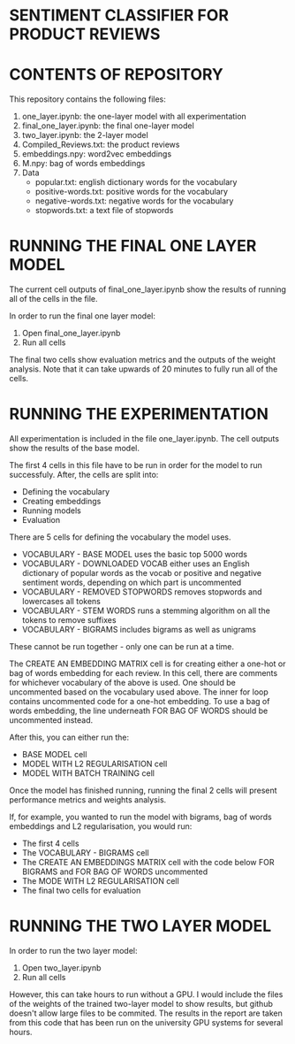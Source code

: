 # SENTIMENT CLASSIFIER FOR PRODUCT REVIEWS

# CONTENTS OF REPOSITORY
This repository contains the following files:
1. one_layer.ipynb: the one-layer model with all experimentation
2. final_one_layer.ipynb: the final one-layer model
3. two_layer.ipynb: the 2-layer model
4. Compiled_Reviews.txt: the product reviews
5. embeddings.npy: word2vec embeddings 
6. M.npy: bag of words embeddings
7. Data
    - popular.txt: english dictionary words for the vocabulary
    - positive-words.txt: positive words for the vocabulary
    - negative-words.txt: negative words for the vocabulary
    - stopwords.txt: a text file of stopwords

# RUNNING THE FINAL ONE LAYER MODEL
The current cell outputs of final_one_layer.ipynb show the results of running all of the cells in the file.

In order to run the final one layer model:
1. Open final_one_layer.ipynb
2. Run all cells

The final two cells show evaluation metrics and the outputs of the weight analysis. Note that it can take upwards of 20 minutes to fully run all of the cells.

# RUNNING THE EXPERIMENTATION
All experimentation is included in the file one_layer.ipynb. The cell outputs show the results of the base model.

The first 4 cells in this file have to be run in order for the model to run successfuly. After, the cells are split into:

- Defining the vocabulary
- Creating embeddings
- Running models
- Evaluation

There are 5 cells for defining the vocabulary the model uses. 
- VOCABULARY - BASE MODEL uses the basic top 5000 words
- VOCABULARY - DOWNLOADED VOCAB either uses an English dictionary of popular words as the vocab or positive and negative sentiment words, depending on which part is uncommented
- VOCABULARY - REMOVED STOPWORDS removes stopwords and lowercases all tokens
- VOCABULARY - STEM WORDS runs a stemming algorithm on all the tokens to remove suffixes
- VOCABULARY - BIGRAMS includes bigrams as well as unigrams

These cannot be run together - only one can be run at a time.

The CREATE AN EMBEDDING MATRIX cell is for creating either a one-hot or bag of words embedding for each review.
In this cell, there are comments for whichever vocabulary of the above is used. One should be uncommented based on the vocabulary used above.
The inner for loop contains uncommented code for a one-hot embedding. To use a bag of words embedding, the line underneath FOR BAG OF WORDS should be uncommented instead.

After this, you can either run the:
- BASE MODEL cell
- MODEL WITH L2 REGULARISATION cell
- MODEL WITH BATCH TRAINING cell

Once the model has finished running, running the final 2 cells will present performance metrics and weights analysis.

If, for example, you wanted to run the model with bigrams, bag of words embeddings and L2 regularisation, you would run:
- The first 4 cells
- The VOCABULARY - BIGRAMS cell
- The CREATE AN EMBEDDINGS MATRIX cell with the code below FOR BIGRAMS and FOR BAG OF WORDS uncommented
- The MODE WITH L2 REGULARISATION cell
- The final two cells for evaluation


# RUNNING THE TWO LAYER MODEL
In order to run the two layer model:
1. Open two_layer.ipynb
2. Run all cells

However, this can take hours to run without a GPU. I would include the files of the weights of the trained two-layer model to show results, but github doesn't allow large files to be commited. The results in the report are taken from this code that has been run on the university GPU systems for several hours.


